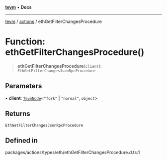 [**tevm**](../../README.md) • **Docs**

***

[tevm](../../modules.md) / [actions](../README.md) / ethGetFilterChangesProcedure

# Function: ethGetFilterChangesProcedure()

> **ethGetFilterChangesProcedure**(`client`): `EthGetFilterChangesJsonRpcProcedure`

## Parameters

• **client**: [`TevmNode`](../../index/type-aliases/TevmNode.md)\<`"fork"` \| `"normal"`, `object`\>

## Returns

`EthGetFilterChangesJsonRpcProcedure`

## Defined in

packages/actions/types/eth/ethGetFilterChangesProcedure.d.ts:1
